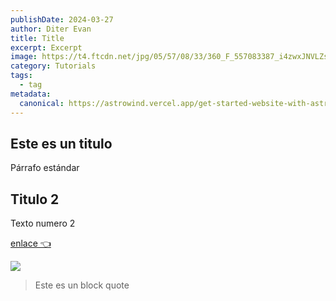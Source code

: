 ```yaml
---
publishDate: 2024-03-27
author: Diter Evan
title: Title
excerpt: Excerpt
image: https://t4.ftcdn.net/jpg/05/57/08/33/360_F_557083387_i4zwxJNVLZsCFzYLubwfYoiI5YjBQk4Y.jpg
category: Tutorials
tags: 
  - tag
metadata:
  canonical: https://astrowind.vercel.app/get-started-website-with-astro-tailwind-css
---
```


## Este es un titulo
Párrafo estándar

## Titulo 2
Texto numero 2

[enlace 👈](https://clery.netlify.app/6c7bf778-1632-42ee-bddd-d0ae0d3ab1ae)

![](https://prod-files-secure.s3.us-west-2.amazonaws.com/3a0fafd8-d9ad-41b1-bbce-9dd9875c5ca8/75a3119f-7157-4ae2-ae17-6e7aead474fd/astro-notion-blog.png?X-Amz-Algorithm=AWS4-HMAC-SHA256&X-Amz-Content-Sha256=UNSIGNED-PAYLOAD&X-Amz-Credential=AKIAT73L2G45HZZMZUHI%2F20240405%2Fus-west-2%2Fs3%2Faws4_request&X-Amz-Date=20240405T172219Z&X-Amz-Expires=3600&X-Amz-Signature=bb79cffe91b5f83a87d7d3c133f6254f589e1c1ef7383370e8e357335ed4a52c&X-Amz-SignedHeaders=host&x-id=GetObject)

> Este es un block quote